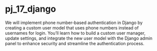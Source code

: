 # pj_17_django
We will implement phone number-based authentication in Django by creating a custom user model that uses phone numbers instead of usernames for login. You’ll learn how to build a custom user manager, update settings, and integrate the new user model with the Django admin panel to enhance security and streamline the authentication process.
